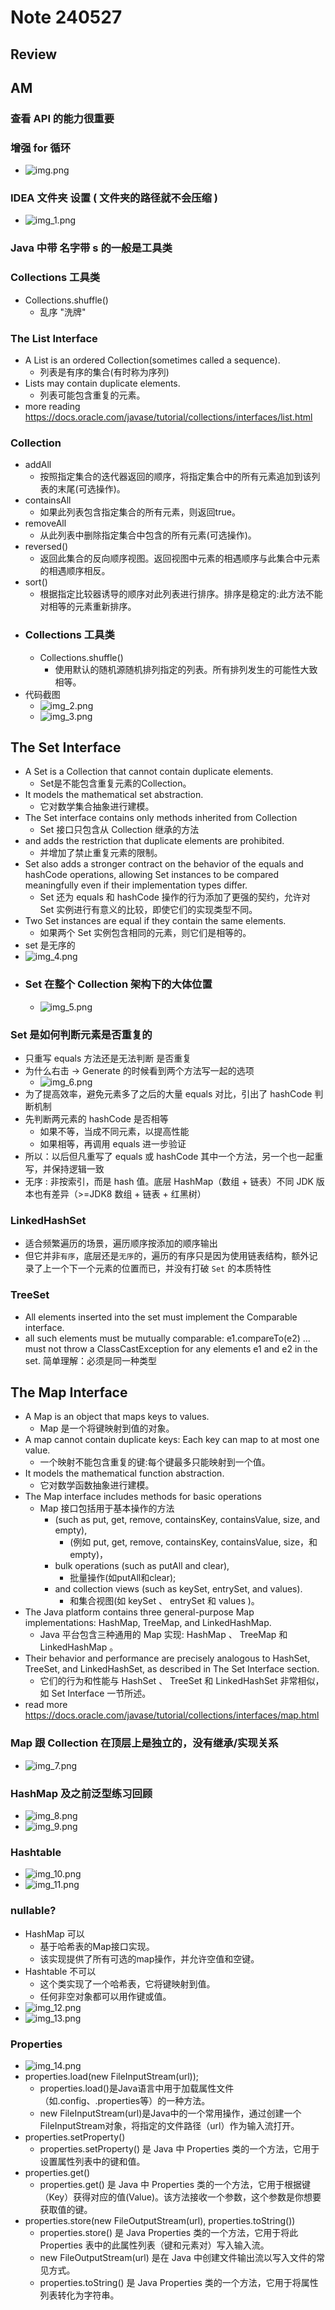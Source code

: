 # Note 240527
## Review

## AM
### 查看 API 的能力很重要

### 增强 for 循环
- ![img.png](img.png)

### IDEA 文件夹 设置 ( 文件夹的路径就不会压缩 )
- ![img_1.png](img_1.png)

### Java 中带 名字带 s 的一般是工具类

### Collections 工具类
- Collections.shuffle()
  - 乱序 "洗牌"

### The List Interface
- A List is an ordered Collection(sometimes called a sequence).
  - 列表是有序的集合(有时称为序列)
- Lists may contain duplicate elements.
  - 列表可能包含重复的元素。
- more reading https://docs.oracle.com/javase/tutorial/collections/interfaces/list.html

### Collection
- addAll
  - 按照指定集合的迭代器返回的顺序，将指定集合中的所有元素追加到该列表的末尾(可选操作)。
- containsAll
  - 如果此列表包含指定集合的所有元素，则返回true。
- removeAll
  - 从此列表中删除指定集合中包含的所有元素(可选操作)。
- reversed()
  - 返回此集合的反向顺序视图。返回视图中元素的相遇顺序与此集合中元素的相遇顺序相反。
- sort()
  - 根据指定比较器诱导的顺序对此列表进行排序。排序是稳定的:此方法不能对相等的元素重新排序。
- ### Collections 工具类
  - Collections.shuffle()
    - 使用默认的随机源随机排列指定的列表。所有排列发生的可能性大致相等。
- 代码截图
  - ![img_2.png](img_2.png)
  - ![img_3.png](img_3.png)

## The Set Interface
- A Set is a Collection that cannot contain duplicate elements.
  - Set是不能包含重复元素的Collection。
- It models the mathematical set abstraction.
  - 它对数学集合抽象进行建模。
- The Set interface contains only methods inherited from Collection
  - Set 接口只包含从 Collection 继承的方法
- and adds the restriction that duplicate elements are prohibited.
  - 并增加了禁止重复元素的限制。
- Set also adds a stronger contract on the behavior of the equals and hashCode operations, allowing Set instances to be compared meaningfully even if their implementation types differ.
  - Set 还为 equals 和 hashCode 操作的行为添加了更强的契约，允许对 Set 实例进行有意义的比较，即使它们的实现类型不同。
- Two Set instances are equal if they contain the same elements.
  - 如果两个 Set 实例包含相同的元素，则它们是相等的。
- set 是无序的
- ![img_4.png](img_4.png)
- ### Set 在整个 Collection 架构下的大体位置
  - ![img_5.png](img_5.png)

### Set 是如何判断元素是否重复的
- 只重写 equals 方法还是无法判断 是否重复
- 为什么右击 -> Generate 的时候看到两个方法写一起的选项
  - ![img_6.png](img_6.png)
- 为了提高效率，避免元素多了之后的大量 equals 对比，引出了 hashCode 判断机制
- 先判断两元素的 hashCode 是否相等
  - 如果不等，当成不同元素，以提高性能
  - 如果相等，再调用 equals 进一步验证
- 所以：以后但凡重写了 equals 或 hashCode 其中一个方法，另一个也一起重写，并保持逻辑一致
- 无序 : 非按索引，而是 hash 值。底层 HashMap（数组 + 链表）不同 JDK 版本也有差异（>=JDK8 数组 + 链表 + 红黑树）

### LinkedHashSet
- 适合频繁遍历的场景，遍历顺序按添加的顺序输出
- 但它并非`有序`，底层还是`无序`的，遍历的有序只是因为使用链表结构，额外记录了上一个下一个元素的位置而已，并没有打破 `Set` 的本质特性

### TreeSet
- All elements inserted into the set must implement the Comparable interface.
- all such elements must be mutually comparable: e1.compareTo(e2) ...
  must not throw a ClassCastException for any elements e1 and e2 in the set.
  简单理解：必须是同一种类型

## The Map Interface
- A Map is an object that maps keys to values.
  - Map 是一个将键映射到值的对象。
- A map cannot contain duplicate keys: Each key can map to at most one value.
  - 一个映射不能包含重复的键:每个键最多只能映射到一个值。
- It models the mathematical function abstraction.
  - 它对数学函数抽象进行建模。
- The Map interface includes methods for basic operations
  - Map 接口包括用于基本操作的方法
    - (such as put, get, remove, containsKey, containsValue, size, and empty),
      - (例如 put, get, remove, containsKey, containsValue, size，和empty)，
    - bulk operations (such as putAll and clear),
      - 批量操作(如putAll和clear);
    - and collection views (such as keySet, entrySet, and values).
      - 和集合视图(如 keySet 、 entrySet 和 values )。
- The Java platform contains three general-purpose Map implementations: HashMap, TreeMap, and LinkedHashMap.
  - Java 平台包含三种通用的 Map 实现: HashMap 、 TreeMap 和 LinkedHashMap 。
- Their behavior and performance are precisely analogous to HashSet, TreeSet, and LinkedHashSet, as described in The Set Interface section.
  - 它们的行为和性能与 HashSet 、 TreeSet 和 LinkedHashSet 非常相似，如 Set Interface 一节所述。
- read more https://docs.oracle.com/javase/tutorial/collections/interfaces/map.html

### Map 跟 Collection 在顶层上是独立的，没有继承/实现关系
- ![img_7.png](img_7.png)

### HashMap 及之前泛型练习回顾
- ![img_8.png](img_8.png)
- ![img_9.png](img_9.png)

### Hashtable
- ![img_10.png](img_10.png)
- ![img_11.png](img_11.png)

### nullable?
- HashMap 可以
  - 基于哈希表的Map接口实现。
  - 该实现提供了所有可选的map操作，并允许空值和空键。
- Hashtable 不可以
  - 这个类实现了一个哈希表，它将键映射到值。
  - 任何非空对象都可以用作键或值。
- ![img_12.png](img_12.png)
- ![img_13.png](img_13.png)

### Properties
- ![img_14.png](img_14.png)
- properties.load(new FileInputStream(url));
  - properties.load()是Java语言中用于加载属性文件（如.config、.properties等）的一种方法。
  - new FileInputStream(url)是Java中的一个常用操作，通过创建一个FileInputStream对象，将指定的文件路径（url）作为输入流打开。
- properties.setProperty()
  - properties.setProperty() 是 Java 中 Properties 类的一个方法，它用于设置属性列表中的键和值。
- properties.get()
  - properties.get() 是 Java 中 Properties 类的一个方法，它用于根据键（Key）获得对应的值(Value)。该方法接收一个参数，这个参数是你想要获取值的键。
- properties.store(new FileOutputStream(url), properties.toString())
  - properties.store() 是 Java Properties 类的一个方法，它用于将此 Properties 表中的此属性列表（键和元素对）写入输入流。
  - new FileOutputStream(url) 是在 Java 中创建文件输出流以写入文件的常见方式。
  - properties.toString() 是 Java Properties 类的一个方法，它用于将属性列表转化为字符串。
  